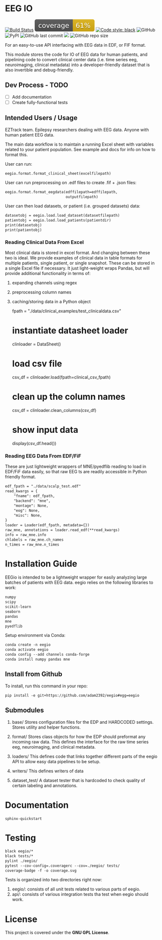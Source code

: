 # EEG IO
[![Build Status](https://travis-ci.com/adam2392/eegio.svg?token=6sshyCajdyLy6EhT8YAq&branch=master)](https://travis-ci.com/adam2392/eegio)
[![Coverage Status](./coverage.svg)](./coverage.svg)
[![Code style: black](https://img.shields.io/badge/code%20style-black-000000.svg)](https://github.com/ambv/black)
![GitHub](https://img.shields.io/github/license/adam2392/eegio)
![PyPI](https://img.shields.io/pypi/v/eegio)
![GitHub last commit](https://img.shields.io/github/last-commit/adam2392/eegio)
<a href="https://codeclimate.com/github/adam2392/eegio/maintainability"><img src="https://api.codeclimate.com/v1/badges/2c7d5910e89350b967c8/maintainability" /></a>
![GitHub repo size](https://img.shields.io/github/repo-size/adam2392/eegio)

For an easy-to-use API interfacing with EEG data in EDF, or FIF format.

This module stores the code for IO of EEG data for human patients, and pipelining code to convert clinical center data (i.e. time series eeg, neuroimaging, clinical metadata) into a developer-friendly dataset that is also invertible and debug-friendly.

## Dev Process - TODO

- [ ] Add documentation
- [ ] Create fully-functional tests

## Intended Users / Usage

EZTrack team. Epilepsy researchers dealing with EEG data. Anyone with human patient EEG data. 

The main data workflow is to maintain a running Excel sheet with variables related to your patient population. 
See example and docs for info on how to format this.

User can run:

    eegio.format.format_clinical_sheet(excelfilepath)

User can run preprocessing on .edf files to create .fif + .json files:

    eegio.format.format_eegdata(edffilepath=edffilepath,
                                outputfilepath)
                                
User can then load datasets, or patient (i.e. grouped datasets) data:

    datasetobj = eegio.load.load_dataset(datasetfilepath)
    patientobj = eegio.load.load_patients(patientdir)
    print(datasetobj)
    print(patientobj)
    
### Reading Clinical Data From Excel
Most clinical data is stored in excel format. And changing between these two is ideal. We provide examples of
clinical data in table formats for multiple patients, single patient, or single snapshot. These
can be stored in a single Excel file if necessary. It just light-weight wraps Pandas, but
will provide additional functionality in terms of:

1. expanding channels using regex
2. preprocessing column names
3. caching/storing data in a Python object


    fpath = "./data/clinical_examples/test_clinicaldata.csv"
    # instantiate datasheet loader
    clinloader = DataSheet()

    # load csv file
    csv_df = clinloader.load(fpath=clinical_csv_fpath)

    # clean up the column names
    csv_df = clinloader.clean_columns(csv_df)
    
    # show input data
    display(csv_df.head())
    
### Reading EEG Data From EDF/FiF
These are just lightweight wrappers of MNE/pyedflib reading to load in EDF/FiF data
easily, so that raw EEG ts are readily accessible in Python friendly format.    

    edf_fpath = "./data/scalp_test.edf"
    read_kwargs = {
        "fname": edf_fpath,
        "backend": "mne",
        "montage": None,
        "eog": None,
        "misc": None,
    }
    loader = Loader(edf_fpath, metadata={})
    raw_mne, annotations = loader.read_edf(**read_kwargs)
    info = raw_mne.info
    chlabels = raw_mne.ch_names
    n_times = raw_mne.n_times

# Installation Guide
EEGio is intended to be a lightweight wrapper for easily analyzing large batches of patients with EEG data. eegio relies on the following libraries to work:

    numpy
    scipy
    scikit-learn
    seaborn
    pandas
    mne
    pyedflib
    
Setup environment via Conda:


    conda create -n eegio
    conda activate eegio
    conda config --add channels conda-forge
    conda install numpy pandas mne
    
## Install from Github
To install, run this command in your repo:

    pip install -e git+https://github.com/adam2392/eegio#egg=eegio


## Submodules
1. base/
Stores configuration files for the EDP and HARDCODED settings. Stores utility and helper functions.

2. format/
Stores class objects for how the EDP should preformat any incoming raw data. This defines the interface for the raw time series eeg, neuroimaging, and clinical metadata.

3. loaders/
This defines code that links together different parts of the eegio API to allow easy data pipelines to be setup.

4. writers/
This defines writers of data

5. dataset_test/
A dataset tester that is hardcoded to check quality of certain labeling and annotations.

# Documentation

    sphinx-quickstart
    

# Testing

    black eegio/*
    black tests/*
    pylint ./eegio/
    pytest --cov-config=.coveragerc --cov=./eegio/ tests/
    coverage-badge -f -o coverage.svg

Tests is organized into two directories right now: 
1. eegio/: consists of all unit tests related to various parts of eegio.
2. api/: consists of various integration tests tha test when eegio should work.

# License

This project is covered under the **GNU GPL License**.